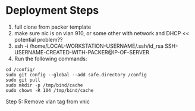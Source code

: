 # Deployment Steps

1. full clone from packer template
2. make sure nic is on vlan 910, or some other with network and DHCP  << potential problem??
3. ssh -i /home/LOCAL-WORKSTATION-USERNAME/.ssh/id_rsa SSH-USERNAME-CREATED-WITH-PACKER@IP-OF-SERVER
4. Run the following commands:

```
cd /config/
sudo git config --global --add safe.directory /config
sudo git pull
sudo mkdir -p /tmp/bind/cache
sudo chown -R 104 /tmp/bind/cache
```

Step 5: Remove vlan tag from vnic